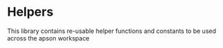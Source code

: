 # Helpers

This library contains re-usable helper functions and constants to be used across the apson workspace

